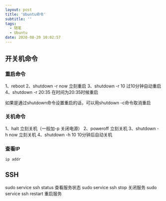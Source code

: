 ```yaml
---
layout: post
title: 'Ubuntu命令'
subtitle: ''
tags:
  - 随笔
  - Ubuntu
date: 2020-08-20 10:02:57
---
```


## 开关机命令

### 重启命令

1、reboot
2、shutdown -r now 立刻重启
3、shutdown -r 10 过10分钟自动重启
4、shutdown -r 20:35 在时间为20:35时候重启

如果是通过shutdown命令设置重启的话，可以用shutdown -c命令取消重启

### 关机命令

1、halt   立刻关机（一般加-p 关闭电源）
2、poweroff 立刻关机
3、shutdown -h now 立刻关机
4、shutdown -h 10 10分钟后自动关机

### 查看IP

``` bash
ip addr
```

## SSH

sudo service ssh status 查看服务状态
sudo service ssh stop  关闭服务
sudo service ssh restart  重启服务
